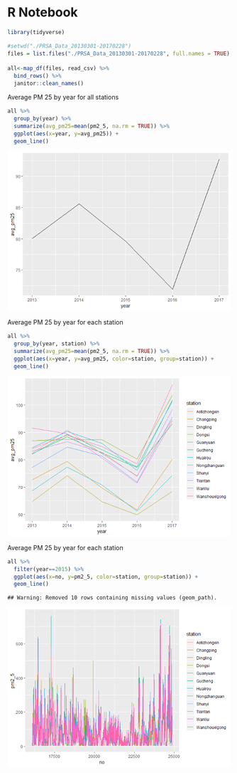 R Notebook
================

``` r
library(tidyverse)
```

``` r
#setwd("./PRSA_Data_20130301-20170228")
files = list.files("./PRSA_Data_20130301-20170228", full.names = TRUE)

all<-map_df(files, read_csv) %>% 
  bind_rows() %>% 
  janitor::clean_names()
```

Average PM 25 by year for all stations

``` r
all %>%  
  group_by(year) %>% 
  summarize(avg_pm25=mean(pm2_5, na.rm = TRUE)) %>% 
  ggplot(aes(x=year, y=avg_pm25)) +
  geom_line()
```

![](cleaning-and-viz_files/figure-markdown_github/unnamed-chunk-3-1.png)

Average PM 25 by year for each station

``` r
all %>%  
  group_by(year, station) %>% 
  summarize(avg_pm25=mean(pm2_5, na.rm = TRUE)) %>% 
  ggplot(aes(x=year, y=avg_pm25, color=station, group=station)) +
  geom_line()
```

![](cleaning-and-viz_files/figure-markdown_github/unnamed-chunk-4-1.png)

Average PM 25 by year for each station

``` r
all %>%  
  filter(year==2015) %>% 
  ggplot(aes(x=no, y=pm2_5, color=station, group=station)) +
  geom_line()
```

    ## Warning: Removed 10 rows containing missing values (geom_path).

![](cleaning-and-viz_files/figure-markdown_github/unnamed-chunk-5-1.png)
